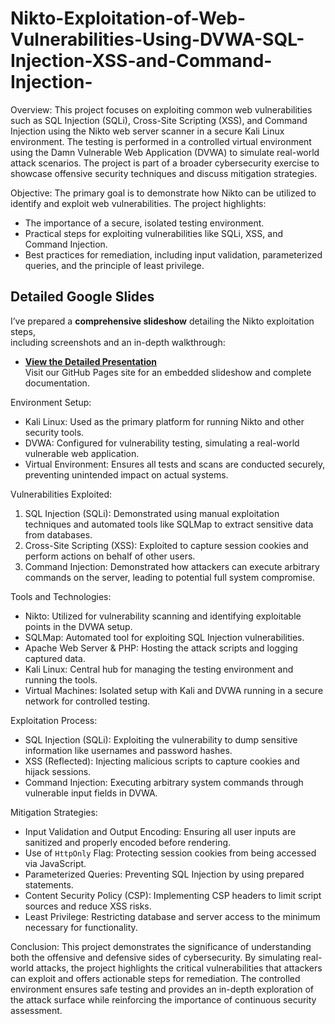 # Nikto-Exploitation-of-Web-Vulnerabilities-Using-DVWA-SQL-Injection-XSS-and-Command-Injection-

Overview:
This project focuses on exploiting common web vulnerabilities such as SQL Injection (SQLi), Cross-Site Scripting (XSS), and Command Injection using the Nikto web server scanner in a secure Kali Linux environment. The testing is performed in a controlled virtual environment using the Damn Vulnerable Web Application (DVWA) to simulate real-world attack scenarios. The project is part of a broader cybersecurity exercise to showcase offensive security techniques and discuss mitigation strategies.

Objective:
The primary goal is to demonstrate how Nikto can be utilized to identify and exploit web vulnerabilities. The project highlights:
- The importance of a secure, isolated testing environment.
- Practical steps for exploiting vulnerabilities like SQLi, XSS, and Command Injection.
- Best practices for remediation, including input validation, parameterized queries, and the principle of least privilege.

## Detailed Google Slides

I’ve prepared a **comprehensive slideshow** detailing the Nikto exploitation steps,  
including screenshots and an in-depth walkthrough:

- **[View the Detailed Presentation](https://chetflowers.github.io/Hacking.Web.Apps.Nikto/)**  
  Visit our GitHub Pages site for an embedded slideshow and complete documentation.

Environment Setup:
- Kali Linux: Used as the primary platform for running Nikto and other security tools.
- DVWA: Configured for vulnerability testing, simulating a real-world vulnerable web application.
- Virtual Environment: Ensures all tests and scans are conducted securely, preventing unintended impact on actual systems.

Vulnerabilities Exploited:
1. SQL Injection (SQLi): Demonstrated using manual exploitation techniques and automated tools like SQLMap to extract sensitive data from databases.
2. Cross-Site Scripting (XSS): Exploited to capture session cookies and perform actions on behalf of other users.
3. Command Injection: Demonstrated how attackers can execute arbitrary commands on the server, leading to potential full system compromise.

Tools and Technologies:
- Nikto: Utilized for vulnerability scanning and identifying exploitable points in the DVWA setup.
- SQLMap: Automated tool for exploiting SQL Injection vulnerabilities.
- Apache Web Server & PHP: Hosting the attack scripts and logging captured data.
- Kali Linux: Central hub for managing the testing environment and running the tools.
- Virtual Machines: Isolated setup with Kali and DVWA running in a secure network for controlled testing.

Exploitation Process:
- SQL Injection (SQLi): Exploiting the vulnerability to dump sensitive information like usernames and password hashes.
- XSS (Reflected): Injecting malicious scripts to capture cookies and hijack sessions.
- Command Injection: Executing arbitrary system commands through vulnerable input fields in DVWA.

Mitigation Strategies:
- Input Validation and Output Encoding: Ensuring all user inputs are sanitized and properly encoded before rendering.
- Use of `HttpOnly` Flag: Protecting session cookies from being accessed via JavaScript.
- Parameterized Queries: Preventing SQL Injection by using prepared statements.
- Content Security Policy (CSP): Implementing CSP headers to limit script sources and reduce XSS risks.
- Least Privilege: Restricting database and server access to the minimum necessary for functionality.

Conclusion:
This project demonstrates the significance of understanding both the offensive and defensive sides of cybersecurity. By simulating real-world attacks, the project highlights the critical vulnerabilities that attackers can exploit and offers actionable steps for remediation. The controlled environment ensures safe testing and provides an in-depth exploration of the attack surface while reinforcing the importance of continuous security assessment.
